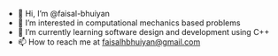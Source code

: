 - 👋 Hi, I’m @faisal-bhuiyan
- 👀 I’m interested in computational mechanics based problems
- 🌱 I’m currently learning software design and development using C++
- 📫 How to reach me at faisalhbhuiyan@gmail.com

<!---
faisal-bhuiyan/faisal-bhuiyan is a ✨ special ✨ repository because its `README.md` (this file) appears on your GitHub profile.
You can click the Preview link to take a look at your changes.
--->
